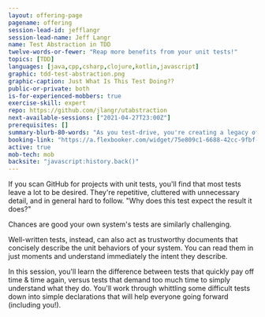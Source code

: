 ```yaml
---
layout: offering-page
pagename: offering
session-lead-id: jefflangr
session-lead-name: Jeff Langr
name: Test Abstraction in TDD
twelve-words-or-fewer: "Reap more benefits from your unit tests!"
topics: [TDD]
languages: [java,cpp,csharp,clojure,kotlin,javascript]
graphic: tdd-test-abstraction.png
graphic-caption: Just What Is This Test Doing??
public-or-private: both
is-for-experienced-mobbers: true
exercise-skill: expert
repo: https://github.com/jlangr/utabstraction
next-available-sessions: ["2021-04-27T23:00Z"]
prerequisites: []
summary-blurb-80-words: "As you test-drive, you're creating a legacy of developer tests. You'll want to ensure this investment continues to pay off. Learn how to keep your tests simple and fresh with a handful of core guidelines."
booking-link: "https://a.flexbooker.com/widget/75e809c1-6688-42cc-9fbf-77b001c15991?serviceIds=39117"
active: true
mob-tech: mob
backsite: "javascript:history.back()"
---
```

If you scan GitHub for projects with unit tests, you'll find that most tests leave a lot to be desired. They're repetitive, cluttered with unnecessary detail, and in general hard to follow. "Why does this test expect the result it does?"

Chances are good your own system's tests are similarly challenging.

Well-written tests, instead, can also act as trustworthy documents that concisely describe the unit behaviors of your system. You can read them in just moments and understand immediately the intent they describe.

In this session, you'll learn the difference between tests that quickly pay off time & time again, versus tests that demand too much time to simply understand what they do. You'll work through whittling some difficult tests down into simple declarations that will help everyone going forward (including you!).